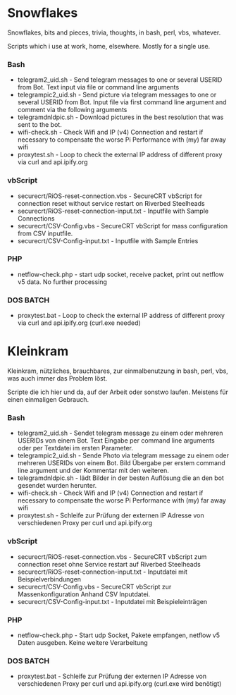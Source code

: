 ﻿# Snowflakes
Snowflakes, bits and pieces, trivia, thoughts, in bash, perl, vbs, whatever.

Scripts which i use at work, home, elsewhere. Mostly for a single use.

### Bash
* telegram2_uid.sh - Send telegram messages to one or several USERID from Bot. Text input via file or command line arguments
* telegrampic2_uid.sh - Send picture via telegram messages to one or several USERID from Bot. Input file via first command line argument and comment via the following arguments 
* telegramdnldpic.sh - Download pictures in the best resolution that was sent to the bot.
* wifi-check.sh - Check Wifi and IP (v4) Connection and restart if necessary to compensate the worse Pi Performance with (my) far away wifi
* proxytest.sh - Loop to check the external IP address of different proxy via curl and api.ipify.org
### vbScript
* securecrt/RiOS-reset-connection.vbs - SecureCRT vbScript for connection reset without service restart on Riverbed Steelheads
* securecrt/RiOS-reset-connection-input.txt - Inputfile with Sample Connections
* securecrt/CSV-Config.vbs - SecureCRT vbScript for mass configuration from CSV inputfile.
* securecrt/CSV-Config-input.txt - Inputfile with Sample Entries
### PHP
* netflow-check.php - start udp socket, receive packet, print out netflow v5 data. No further processing
### DOS BATCH
* proxytest.bat - Loop to check the external IP address of different proxy via curl and api.ipify.org (curl.exe needed)


# Kleinkram
Kleinkram, nützliches, brauchbares, zur einmalbenutzung in bash, perl, vbs, was auch immer das Problem löst. 

Scripte die ich hier und da, auf der Arbeit oder sonstwo laufen. Meistens für einen einmaligen Gebrauch.

### Bash
* telegram2_uid.sh - Sendet telegram message zu einem oder mehreren USERIDs von einem Bot. Text Eingabe per command line arguments oder per Textdatei im ersten Parameter.
* telegrampic2_uid.sh - Sende Photo via telegram message zu einem oder mehreren USERIDs von einem Bot. Bild Übergabe per erstem command line argument und der Kommentar mit den weiteren. 
* telegramdnldpic.sh - lädt Bilder in der besten Auflösung die an den bot gesendet wurden herunter.
* wifi-check.sh - Check Wifi and IP (v4) Connection and restart if necessary to compensate the worse Pi Performance with (my) far away wifi
* proxytest.sh - Schleife zur Prüfung der externen IP Adresse von verschiedenen Proxy per curl und api.ipify.org 
### vbScript
* securecrt/RiOS-reset-connection.vbs - SecureCRT vbScript zum connection reset ohne Service restart auf Riverbed Steelheads
* securecrt/RiOS-reset-connection-input.txt - Inputdatei mit Beispielverbindungen
* securecrt/CSV-Config.vbs - SecureCRT vbScript zur Massenkonfiguration Anhand CSV Inputdatei.
* securecrt/CSV-Config-input.txt - Inputdatei mit Beispieleinträgen
### PHP
* netflow-check.php - Start udp Socket, Pakete empfangen, netflow v5 Daten ausgeben. Keine weitere Verarbeitung
### DOS BATCH
* proxytest.bat - Schleife zur Prüfung der externen IP Adresse von verschiedenen Proxy per curl und api.ipify.org (curl.exe wird benötigt)

